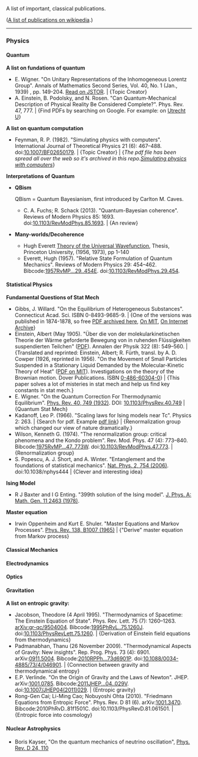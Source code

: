 A list of important, classical publications. 

([A list of publications on wikipedia](https://en.wikipedia.org/wiki/List_of_important_publications_in_physics).)



--------

### Physics




#### Quantum

**A list on fundations of quantum**

* E. Wigner. "On Unitary Representations of the Inhomogeneous Lorentz Group". Annals of Mathematics Second Series, Vol. 40, No. 1 (Jan., 1939) , pp. 149-204. [Read on JSTOR](http://www.jstor.org/stable/1968551). | {Topic Creator}
* A. Einstein, B. Podolsky, and N. Rosen. "Can Quantum-Mechanical Description of Physical Reality Be Considered Complete?". Phys. Rev. 47, 777. | {Find PDFs by searching on Google. For example: on [Utrecht U](http://www.staff.science.uu.nl/~stief101/epr_latex.pdf)}


**A list on quantum computation**

* Feynman, R. P. (1982). "Simulating physics with computers". International Journal of Theoretical Physics 21 (6): 467–488. doi:[10.1007/BF02650179](http://dx.doi.org/10.1007%2FBF02650179). | {Topic Creator} | {*The pdf file has been spread all over the web so it's archived in this repo.[Simulating physics with computers](physics/quantum/quantumComputation/simulatingPhysicsWithComputers.pdf)*}



**Interpretations of Quantum**

* **QBism**

  QBism = Quantum Bayesianism, first introduced by Carlton M. Caves.

  * C. A. Fuchs; R. Schack (2013). "Quantum-Bayesian coherence". Reviews of Modern Physics 85: 1693. doi:[10.1103/RevModPhys.85.1693](http://dx.doi.org/10.1103%2FRevModPhys.85.1693). | {An review}

* **Many-worlds/Decoherence**

  * Hugh Everett [Theory of the Universal Wavefunction](http://www.pbs.org/wgbh/nova/manyworlds/pdf/dissertation.pdf), Thesis, Princeton University, (1956, 1973), pp 1–140
  * Everett, Hugh (1957). "Relative State Formulation of Quantum Mechanics". Reviews of Modern Physics 29: 454–462. Bibcode:[1957RvMP...29..454E](http://adsabs.harvard.edu/abs/1957RvMP...29..454E). doi:[10.1103/RevModPhys.29.454](http://dx.doi.org/10.1103%2FRevModPhys.29.454).





#### Statistical Physics


**Fundamental Questions of Stat Mech**

* Gibbs, J. Willard. "On the Equilibrium of Heterogeneous Substances". Connecticut Acad. Sci. ISBN 0-8493-9685-9. | {One of the versions was published in 1874-1878, so free [PDF archived here](physics/stat/equilibriumOfHeterogeneousSubstances_Gibbs.pdf), [On MIT](http://web.mit.edu/jwk/www/docs/Gibbs1875-1878-Equilibrium_of_Heterogeneous_Substances.pdf), [On Internet Archive](https://archive.org/details/Onequilibriumhe00Gibb)}
* Einstein, Albert (May 1905). "Über die von der molekularkinetischen Theorie der Wärme geforderte Bewegung von in ruhenden Flüssigkeiten suspendierten Teilchen" ([PDF](http://www.physik.uni-augsburg.de/annalen/history/papers/1905_17_549-560.pdf)). Annalen der Physik 322 (8): 549–560. | {Translated and reprinted: Einstein, Albert; R. Fürth, transl. by A. D. Cowper (1926, reprinted in 1956). "On the Movement of Small Particles Suspended in a Stationary Liquid Demanded by the Molecular-Kinetic Theory of Heat" ([PDF on MIT](http://users.physik.fu-berlin.de/~kleinert/files/eins_brownian.pdf)). Investigations on the theory of the Brownian motion. Dover Publications. ISBN [0-486-60304-0](https://en.wikipedia.org/wiki/Special:BookSources/0-486-60304-0)} | {This paper solves a lot of misteries in stat mech and help us find key constants in stat mech.}
* E. Wigner. "On the Quantum Correction For Thermodynamic Equilibrium". [Phys. Rev. 40, 749 (1932)](http://journals.aps.org/pr/abstract/10.1103/PhysRev.40.749). DOI: [10.1103/PhysRev.40.749](http://dx.doi.org/10.1103/PhysRev.40.749)  | {Quantum Stat Mech}
* Kadanoff, Leo P. (1966). "Scaling laws for Ising models near Tc". Physics 2: 263. | {Search for pdf. Example [pdf link](http://jfi.uchicago.edu/~leop/Oldies%20but%20Goodies/Scaling%20Laws%20for%20Ising%20Models%20Near%20T.pdf)} | {Renormalization group which changed our view of nature dramatically.}
* Wilson, Kenneth G. (1974). "The renormalization group: critical phenomena and the Kondo problem". Rev. Mod. Phys. 47 (4): 773–840. Bibcode:[1975RvMP...47..773W](http://adsabs.harvard.edu/abs/1975RvMP...47..773W). doi:[10.1103/RevModPhys.47.773](http://dx.doi.org/10.1103%2FRevModPhys.47.773). | {Renormalization group}
* S. Popescu, A. J. Short, and A. Winter. "Entanglement and the foundations of statistical mechanics". [Nat. Phys. 2, 754 (2006)](http://www.nature.com/nphys/journal/v2/n11/abs/nphys444.html). doi:10.1038/nphys444 | {Clever and interesting idea}


**Ising Model**

* R J Baxter and I G Enting. "399th solution of the Ising model". [J. Phys. A: Math. Gen. 11 2463 (1978)](http://iopscience.iop.org/0305-4470/11/12/012).



**Master equation**

* Irwin Oppenheim and Kurt E. Shuler. "Master Equations and Markov Processes". [Phys. Rev. 138, B1007 (1965)](http://journals.aps.org/pr/abstract/10.1103/PhysRev.138.B1007) | {"Derive" master equation from Markov process}



#### Classical Mechanics




#### Electrodynamics


#### Optics


#### Gravitation


**A list on entropic gravity:**

* Jacobson, Theodore (4 April 1995). "Thermodynamics of Spacetime: The Einstein Equation of State". Phys. Rev. Lett. 75 (7): 1260–1263. [arXiv:gr-qc/9504004](https://arxiv.org/abs/gr-qc/9504004). Bibcode:[1995PhRvL..75.1260J](http://adsabs.harvard.edu/abs/1995PhRvL..75.1260J). doi:[10.1103/PhysRevLett.75.1260](http://dx.doi.org/10.1103%2FPhysRevLett.75.1260).
  | {Derivation of Einstein field equations from thermodynamics}
* Padmanabhan, Thanu (26 November 2009). "Thermodynamical Aspects of Gravity: New insights". Rep. Prog. Phys. 73 (4): 6901. arXiv:[0911.5004](https://arxiv.org/abs/0911.5004). Bibcode:[2010RPPh...73d6901P](http://adsabs.harvard.edu/abs/2010RPPh...73d6901P). doi:[10.1088/0034-4885/73/4/046901](http://dx.doi.org/10.1088%2F0034-4885%2F73%2F4%2F046901). | {Connection between gravity and thermodynamical entropy}
* E.P. Verlinde. "On the Origin of Gravity and the Laws of Newton". JHEP. arXiv:[1001.0785](https://arxiv.org/abs/1001.0785). Bibcode:[2011JHEP...04..029V](http://adsabs.harvard.edu/abs/2011JHEP...04..029V). doi:[10.1007/JHEP04(2011)029](http://dx.doi.org/10.1007%2FJHEP04%282011%29029). | {Entropic gravity}
* Rong-Gen Cai; Li-Ming Cao; Nobuyoshi Ohta (2010). "Friedmann Equations from Entropic Force". Phys. Rev. D 81 (6). arXiv:[1001.3470](https://arxiv.org/abs/1001.3470). Bibcode:2010PhRvD..81f1501C. doi:10.1103/PhysRevD.81.061501. | {Entropic force into cosmology}


#### Nuclear Astrophysics


* Boris Kayser, "On the quantum mechanics of neutrino oscillation", [Phys. Rev. D 24, 110](http://journals.aps.org/prd/abstract/10.1103/PhysRevD.24.110)
